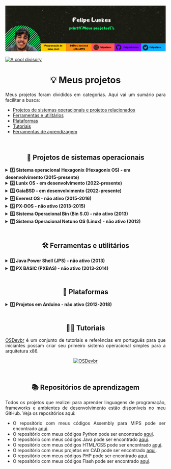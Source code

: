 [![Header](https://raw.githubusercontent.com/felipenlunkes/felipenlunkes/master/img/projects.pt.png "Header")](https://github.com/felipenlunkes)

[![A cool divisory](https://i.imgur.com/waxVImv.png)](https://github.com/felipenlunkes)

<div align="center">

# 💡 Meus projetos

</div>

<div align="justify">

Meus projetos foram divididos em categorias. Aqui vai um sumário para facilitar a busca:

* [Projetos de sistemas operacionais e projetos relacionados](#projetos-de-sistemas-operacionais)
* [Ferramentas e utilitários](#ferramentas-e-utilitários)
* [Plataformas](#plataformas)
* [Tutoriais](#tutoriais)
* [Ferramentas de aprendizagem](#ferramentas-de-aprendizagem)

</div>

<!-- Vai funcionar como <hr> -->

<img src="https://i.imgur.com/waxVImv.png" width="100%" height="2px" />

<div align="center">

## 📀 Projetos de sistemas operacionais

</div>

<details title="Sistema operacional Hexagonix (Hexagonix OS) - em desenvolvimento (2015-presente)" align='left'>
<br>
<summary align='left'><strong>1️⃣ Sistema operacional Hexagonix (Hexagonix OS) - em desenvolvimento (2015-presente)</strong></summary>

<p align='center'>
<a href="https://github.com/hexagonix"><img height="180em" src="https://github.com/hexagonix/Doc/blob/main/Img/banner.png"></a>&nbsp;&nbsp;
</p>

<div align="justify">

Eu sou o criador e, até agora, o único desenvolvedor do Hexagonix, um sistema operacional desenvolvido inteiramente do zero em Assembly x86 que se inspira muito nos sistemas Unix, mesmo que eu não tenha nenhum código derivado destes. A maior inspiração para o desenvolvimento foi criar um sistema semelhante ao FreeBSD e ao Linux, ao mesmo tempo em que me permitia aprender mais sobre como funciona um sistema operacional e sobre hardware. Nos últimos sete anos de desenvolvimento, fiz alguns avanços com o Hexagonix, como desenvolver um kernel estável com suporte a gráficos, disco e sistema de arquivos FAT16B, além de portar o flat assmelber para ser executado sobre o Hexagonix, tornando-o self-hosting. Também desenvolvi uma IDE que permite o desenvolvimento de aplicativos sobre do Hexagonix e para o Hexagonix. Agora, o código completo do sistema, incluindo o kernel, utilitários e APIs, foi lançado como software livre sob licença BSD, permitindo aos interessados ​​participar deste projeto e expandi-lo ou apenas estudar mais sobre a organização de um sistema operacional, Assembly ou hardware.

O projeto é mantido em repositórios separados sob um único usuário. Você pode encontrar os repositórios e obter mais informações sobre o projeto [aqui](https://github.com/hexagonix/).

</div>

<div align="center">
  
[![Hexagon Kernel](https://github-readme-stats.vercel.app/api/pin/?username=Hexagonix&repo=Hexagon&theme=dark)](https://github.com/hexagonix/Hexagon)
[![HBoot](https://github-readme-stats.vercel.app/api/pin/?username=Hexagonix&repo=HBoot&theme=dark)](https://github.com/hexagonix/Hboot)
[![Unix-Apps](https://github-readme-stats.vercel.app/api/pin/?username=Hexagonix&repo=unix-apps&theme=dark)](https://github.com/hexagonix/unix-apps)
[![Andromeda-Apps](https://github-readme-stats.vercel.app/api/pin/?username=Hexagonix&repo=andromeda-apps&theme=dark)](https://github.com/hexagonix/andromeda-apps)
[![lib](https://github-readme-stats.vercel.app/api/pin/?username=Hexagonix&repo=lib&theme=dark)](https://github.com/hexagonix/lib)
[![fasmX](https://github-readme-stats.vercel.app/api/pin/?username=Hexagonix&repo=fasmx&theme=dark)](https://github.com/hexagonix/fasmx)

</div>  
  
</details>

<details title="Lunix OS - em desenvolvimento (2022-presente)" align='left'>
<br>
<summary align='left'><strong>2️⃣ Lunix OS - em desenvolvimento (2022-presente)</strong></summary>

<p align='center'>
<a href="https://github.com/felipenlunkes/lunix"><img height="100" src="https://github.com/felipenlunkes/lunix/blob/main/Doc/header.gif"></a>&nbsp;&nbsp;
</p>

<div align="justify">

[Lunix](http://github.com/felipenlunkes/lunix) é um novo sistema operacional desenvolvido em C para a arquitetura x86. Ele está em fase inicial (bem inicial) de desenvolvimento.

</div>

<div align="center">
   
[![Lunix](https://github-readme-stats.vercel.app/api/pin/?username=felipenlunkes&repo=lunix&theme=dark)](https://github.com/felipenlunkes/lunix)

</div>
  
</details>

<details title="GaiaBSD - em desenvolvimento (2022-presente)" align='left'>
<br>
<summary align='left'><strong>3️⃣ GaiaBSD - em desenvolvimento (2022-presente)</strong></summary>

<p align='center'>
<a href="https://github.com/felipenlunkes/GaiaBSD"><img height="150" src="https://github.com/simple-icons/simple-icons/blob/develop/icons/freebsd.svg"></a>&nbsp;&nbsp;
</p>

<div align="justify">

GaiaBSD é um fork do FreeBSD destinado a estudar mais sobre sistemas Unix e tentar desenvolver uma distribuição mais amigável baseada na robustez do FreeBSD.

</div>

<div align="center">
  
[![GaiaBSD](https://github-readme-stats.vercel.app/api/pin/?username=felipenlunkes&repo=GaiaBSD&theme=dark)](https://github.com/felipenlunkes/GaiaBSD)

</div>
  
</details>

<details title="Everest OS - não ativo (2015-2016)" align='left'>
<br>
<summary align='left'><strong>4️⃣ Everest OS - não ativo (2015-2016)</strong></summary>

<div align="justify">

[Everest OS](https://github.com/felipenlunkes/EverestOS) é um fork de um sistema operacional de domínio público e gratuito (Snowdrop OS), encontrado [aqui](http://sebastianmihai.com/snowdrop), para estudar sistemas operacionais de 16 bits enquanto desenvolvia as primeiras versões do Hexagonix (32 bits).

</div>

<div align="center">
  
[![EverestOS](https://github-readme-stats.vercel.app/api/pin/?username=felipenlunkes&repo=EverestOS&theme=dark)](https://github.com/felipenlunkes/EverestOS)

</div>

</details>

<details title="PX-DOS - não ativo (2013-2015)" align='left'>
<br>
<summary align='left'><strong>5️⃣ PX-DOS - não ativo (2013-2015)</strong></summary>

<div align="justify">

[PX-DOS](https://github.com/felipenlunkes/PX-DOS) é derivado de uma versão mais antiga de um sistema DOS, o [Public Domain Operating System](http://www.pdos.org/) (PDOS). O PX-DOS adiciona novas camadas, abstrações e funções sobre o PDOS e estende sua funcionalidade. Também foram adicionados vários novos utilitários (userland) ao sistema básico.

Os componentes do sistema foram divididos em repositórios. [Aqui](https://github.com/felipenlunkes/PX-DOS) temos o repositório que contém o kernel, carregador de inicialização e interpretador de comandos, [aqui](https://github.com/felipenlunkes/PX-DOS-init) o ​​que contém o init do sistema (modo de usuário) e [aqui](https://github.com/felipenlunkes/PX-DOS-Apps) os utilitários do sistema. Também temos o [repositório](https://github.com/felipenlunkes/PX-DOS-libasm) com as bibliotecas de desenvolvimento Assembly e [libc](https://github.com/felipenlunkes/PX-DOS-libc).

</div>

<div align="center">
  
[![PX-DOS Kernel](https://github-readme-stats.vercel.app/api/pin/?username=felipenlunkes&repo=PX-DOS&theme=dark)](https://github.com/felipenlunkes/PX-DOS)
[![PX-DOS Drivers](https://github-readme-stats.vercel.app/api/pin/?username=felipenlunkes&repo=PX-DOS-Drivers&theme=dark)](https://github.com/felipenlunkes/PX-DOS-Drivers)
[![PX-DOS Init](https://github-readme-stats.vercel.app/api/pin/?username=felipenlunkes&repo=PX-DOS-init&theme=dark)](https://github.com/felipenlunkes/PX-DOS-init)
[![PX-DOS libc](https://github-readme-stats.vercel.app/api/pin/?username=felipenlunkes&repo=PX-DOS-libc&theme=dark)](https://github.com/felipenlunkes/PX-DOS-libc)
[![PX-DOS Apps](https://github-readme-stats.vercel.app/api/pin/?username=felipenlunkes&repo=PX-DOS-Apps&theme=dark)](https://github.com/felipenlunkes/PX-DOS-Apps)
[![PX-DOS libasm](https://github-readme-stats.vercel.app/api/pin/?username=felipenlunkes&repo=PX-DOS-libasm&theme=dark)](https://github.com/felipenlunkes/PX-DOS-libasm)

</div>
  
</details>

<details title="Sistema Operacional Bin (Bin S.O) - não ativo (2013)" align='left'>
<br>
<summary align='left'><strong>6️⃣ Sistema Operacional Bin (Bin S.O) - não ativo (2013)</strong></summary>

<div align="justify">

[Bin S.O](https://github.com/felipenlunkes/Bin-S.O) é minha primeira tentativa de desenvolver um sistema operacional (2013) usando x86 Assembly.

</div>

[![Bin S.O](https://github-readme-stats.vercel.app/api/pin/?username=felipenlunkes&repo=Bin-S.O&theme=dark)](https://github.com/felipenlunkes/Bin-S.O)

</details>

<details title="Sistema Operacional Netuno OS (Linux) - não ativo (2012)" align='left'>
<br>
<summary align='left'><strong>7️⃣ Sistema Operacional Netuno OS (Linux) - não ativo (2012)</strong></summary>

<p align='center'>
<a href="https://www.linuxfromscratch.org/lfs/"><img height="100" src="https://www.linuxfromscratch.org/images/lfs-logo.png"></a>&nbsp;&nbsp;
</p>

<div align="justify">

Durante o ano de 2012, motivado em aprender mais sobre o funcionamento de um sistema operacional moderno, passei a desenvolver uma distribuição Linux pequena e simples, optando por manter uma interface em linha de comando. Para isso, segui os passos propostos pelo projeto [Linux From Scratch](https://www.linuxfromscratch.org/lfs/). O resultado foi o Netuno OS, um sistema operacional baseado no kernel Linux da série 2.6, ferramentas e utilitários padrão. Não existem fontes diferentes dos disponíveis nos pacotes utilizados, então um repositório não havia sido criado na época. O que restou dele foi uma imagem de instalação do sistema, com aproximadamente 192 Mb, datada de 2012.

</div>

</details>

<!-- Vai funcionar como <hr> -->

<img src="https://i.imgur.com/waxVImv.png" width="100%" height="2px" />

<div align="center">

## 🛠 Ferramentas e utilitários

</div>

<details title="Java Power Shell (JPS) - não ativo (2013)" align='left'>
<br>
<summary align='left'><strong>1️⃣ Java Power Shell (JPS) - não ativo (2013)</strong></summary>

<div align="justify">
  
[Java Power Shell (JPS)](https://github.com/felipenlunkes/Java-Power-Shell) é um shell portável desenvolvido em Java e testado em Linux, macOS e Windows.
  
</div>

<div align="center">
   
[![Java Power Shell](https://github-readme-stats.vercel.app/api/pin/?username=felipenlunkes&repo=Java-Power-Shell&theme=dark)](https://github.com/felipenlunkes/Java-Power-Shell)

</div>
  
</details>

<details title="PX BASIC (PXBAS) - não ativo (2013-2014)" align='left'>
<br>
<summary align='left'><strong>2️⃣ PX BASIC (PXBAS) - não ativo (2013-2014)</strong></summary>

<div align="justify">

[PXBAS](https://github.com/felipenlunkes/PXBAS) é um simples interpretador BASIC para MS-DOS, FreeDOS, PX-DOS, PDOS e compatíveis. Pode funcionar em versões de 32 bits do Windows.

</div>

<div align="center">
  
[![PXBAS](https://github-readme-stats.vercel.app/api/pin/?username=felipenlunkes&repo=PXBAS&theme=dark)](https://github.com/felipenlunkes/PXBAS)

</div>
  
</details>

<!-- Vai funcionar como <hr> -->

<img src="https://i.imgur.com/waxVImv.png" width="100%" height="2px" />

<div align="center">

## 🧮 Plataformas

</div>

<details title="Projetos em Arduino - não ativo (2012-2018)" align='left'>
<br>
<summary align='left'><strong>1️⃣ Projetos em Arduino - não ativo (2012-2018)</strong></summary>

<div align="justify">

Você pode encontrar minhas explorações no Arduino [aqui](https://github.com/felipenlunkes/Arduino-stuff) e [aqui](https://github.com/felipenlunkes/AxiomKernel).

</div>

<div align="center">
  
[![Stuff](https://github-readme-stats.vercel.app/api/pin/?username=felipenlunkes&repo=Arduino-stuff&theme=dark)](https://github.com/felipenlunkes/Arduino-stuff)
[![Axiom-kernel](https://github-readme-stats.vercel.app/api/pin/?username=felipenlunkes&repo=AxiomKernel&theme=dark)](https://github.com/felipenlunkes/AxiomKernel)

</div>
  
</details>

<!-- Vai funcionar como <hr> -->

<img src="https://i.imgur.com/waxVImv.png" width="100%" height="2px" />

<div align="center">

## 🧑‍🏫 Tutoriais

</div>

<div align="justify">

[OSDevbr](https://github.com/felipenlunkes/osdevbr) é um conjunto de tutoriais e referências em português para que iniciantes possam criar seu primeiro sistema operacional simples para a arquitetura x86.

</div>

<div align="center">
  
[![OSDevbr](https://github-readme-stats.vercel.app/api/pin/?username=felipenlunkes&repo=osdevbr&theme=dark)](https://github.com/felipenlunkes/osdevbr)

</div>

<!-- Vai funcionar como <hr> -->

<img src="https://i.imgur.com/waxVImv.png" width="100%" height="2px" />

<div align="center">

## 📚 Repositórios de aprendizagem

</div>

<div align="justify">

Todos os projetos que realizei para aprender linguagens de programação, frameworks e ambientes de desenvolvimento estão disponíveis no meu GitHub. Veja os repositórios aqui:

* O repositório com meus códigos Assembly para MIPS pode ser encontrado [aqui](https://github.com/felipenlunkes/MIPS-asm).
* O repositório com meus códigos Python pode ser encontrado [aqui](https://github.com/felipenlunkes/learning-Python).
* O repositório com meus códigos Java pode ser encontrado [aqui](https://github.com/felipenlunkes/learning-Java).
* O repositório com meus códigos HTML/CSS pode ser encontrado [aqui](https://github.com/felipenlunkes/learning-HTML-CSS).
* O repositório com meus projetos em CAD pode ser encontrado [aqui](https://github.com/felipenlunkes/learning-CAD).
* O repositório com meus códigos PHP pode ser encontrado [aqui](https://github.com/felipenlunkes/learning-PHP).
* O repositório com meus códigos Flash pode ser encontrado [aqui](https://github.com/felipenlunkes/learning-Flash).

</div>
